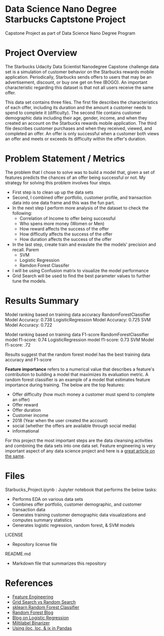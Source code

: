 # Data Science Nano Degree Starbucks Captstone Project
Capstone Project as part of Data Science Nano Degree Program

# Project Overview

The Starbucks Udacity Data Scientist Nanodegree Capstone challenge data set is a simulation of customer behavior on the Starbucks rewards mobile application. Periodically, Starbucks sends offers to users that may be an advertisement, discount, or buy one get on free (BOGO). An important characteristic regarding this dataset is that not all users receive the same offer.

This data set contains three files. The first file describes the characteristics of each offer, including its duration and the amount a customer needs to spend to complete it (difficulty). The second file contains customer demographic data including their age, gender, income, and when they created an account on the Starbucks rewards mobile application. The third file describes customer purchases and when they received, viewed, and completed an offer. An offer is only successful when a customer both views an offer and meets or exceeds its difficulty within the offer's duration.

# Problem Statement / Metrics

The problem that I chose to solve was to build a model that, given a set of features predicts the chances of an offer being successful or not. My strategy for solving this problem involves four steps. 
  - First step is to clean up up the data sets
  - Second, I combined offer portfolio, customer profile, and transaction data into one data frame and this was the fun part. 
  - In the next step I perform more analysis of the dataset to check the following:
    - Correlation of Income to offer being successful
    - Who spens more money (Women or Men)
    - How reward affects the success of the offer
    - How difficutly affects the success of the offer
    - How duration affects the success of the offer
  - In the last step, create train and evaulate the the models' precision and recall. Parem
    - SVM
    - Logistic Regression
    - Ramdon Forest Classifer 
  - I will be using Confusion matrix to visualize the model performance
  - Grid Search will be used to find the best parameter values to further tune the models.
  
# Results Summary
Model ranking based on training data accuracy
RandomForestClassifier Model Accuracy: 0.738
LogisticRegression Model Accuracy: 0.725
SVM Model Accuracy: 0.722

Model ranking based on training data F1-score
RandomForestClassifier model f1-score: 0.74
LogisticRegression model f1-score: 0.73
SVM Model f1-score: .72

Results suggest that the random forest model has the best training data accuracy and F1-score

**Feature importance** refers to a numerical value that describes a feature's contribution to building a model that maximizes its evaluation metric. A random forest classifier is an example of a model that estimates feature importance during training. The below are the top features:

  - Offer difficulty (how much money a customer must spend to complete an offer)
  - Offer reward
  - Offer duration
  - Customer income
  - 2018 (Year when the user created the account)
  - social (whether the offers are available through social media) 
  - informational

For this project the most important steps are the data cleansing activities and combining the data sets into one data set. Feature engineering is very important aspect of any data science project and here is a [great article on the same](https://machinelearningmastery.com/discover-feature-engineering-how-to-engineer-features-and-how-to-get-good-at-it/).

# Files
Starbucks_Project.ipynb : Jupyter notebook that performs the below tasks:
  - Performs EDA on various data sets
  - Combines offer portfolio, customer demographic, and customer transaction data
  - Generates training customer demographic data visualizations and computes summary statistics
  - Generates logistic regression, random forest, & SVM models

LICENSE
  - Repository license file

README.md
  - Markdown file that summarizes this repository

# References
  - [Feature Engineering](https://machinelearningmastery.com/discover-feature-engineering-how-to-engineer-features-and-how-to-get-good-at-it/)  
  - [Grid Search vs Random Search](https://scikit-learn.org/stable/auto_examples/model_selection/plot_randomized_search.html)  
  - [sklearn Random Forest Classifier](https://scikit-learn.org/stable/modules/generated/sklearn.ensemble.RandomForestClassifier.html)  
  - [Random Forest Blog](https://medium.com/machine-learning-101/chapter-5-random-forest-classifier-56dc7425c3e1)  
  - [Blog on Logistic Regression](https://towardsdatascience.com/logistic-regression-detailed-overview-46c4da4303bc)
  - [Miltilabel Binarizer](https://scikit-learn.org/stable/modules/generated/sklearn.preprocessing.MultiLabelBinarizer.html#sklearn.preprocessing.MultiLabelBinarizer)
  - [Using iloc, loc, & ix in Pandas](https://www.shanelynn.ie/select-pandas-dataframe-rows-and-columns-using-iloc-loc-and-ix/)
